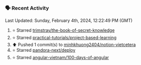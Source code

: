 ### 🗣 Recent Activity

<!--RECENT_ACTIVITY:last_update-->
Last Updated: Sunday, February 4th, 2024, 12:22:49 PM (GMT)
<!--RECENT_ACTIVITY:last_update_end-->
<!--RECENT_ACTIVITY:start-->
1. ⭐ Starred [trimstray/the-book-of-secret-knowledge](https://github.com/trimstray/the-book-of-secret-knowledge)<br>
2. ⭐ Starred [practical-tutorials/project-based-learning](https://github.com/practical-tutorials/project-based-learning)<br>
3. ⬆️ Pushed 1 commit(s) to [minhkhuong2404/notion-vietcetera](https://github.com/minhkhuong2404/notion-vietcetera)<br>
4. ⭐ Starred [pandora-next/deploy](https://github.com/pandora-next/deploy)<br>
5. ⭐ Starred [angular-vietnam/100-days-of-angular](https://github.com/angular-vietnam/100-days-of-angular)<br>
<!--RECENT_ACTIVITY:end-->
